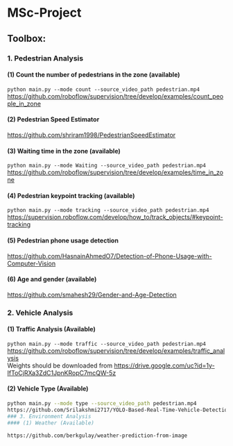 # MSc-Project

## Toolbox:
### 1. Pedestrian Analysis 
#### (1) Count the number of pedestrians in the zone (available)
`python main.py --mode count --source_video_path pedestrian.mp4`  
https://github.com/roboflow/supervision/tree/develop/examples/count_people_in_zone
#### (2) Pedestrian Speed Estimator
https://github.com/shriram1998/PedestrianSpeedEstimator
#### (3) Waiting time in the zone (available)
`python main.py --mode Waiting --source_video_path pedestrian.mp4`  
https://github.com/roboflow/supervision/tree/develop/examples/time_in_zone
#### (4) Pedestrian keypoint tracking (available)
`python main.py --mode tracking --source_video_path pedestrian.mp4`    
https://supervision.roboflow.com/develop/how_to/track_objects/#keypoint-tracking
#### (5) Pedestrian phone usage detection
https://github.com/HasnainAhmedO7/Detection-of-Phone-Usage-with-Computer-Vision
#### (6) Age and gender (available)
https://github.com/smahesh29/Gender-and-Age-Detection
### 2. Vehicle Analysis 
#### (1) Traffic Analysis (Available)
`python main.py --mode traffic --source_video_path pedestrian.mp4`  
https://github.com/roboflow/supervision/tree/develop/examples/traffic_analysis  
Weights should be downloaded from https://drive.google.com/uc?id=1y-IfToCjRXa3ZdC1JpnKRopC7mcQW-5z  
#### (2) Vehicle Type (Available)
```bash
python main.py --mode type --source_video_path pedestrian.mp4    
https://github.com/Srilakshmi2717/YOLO-Based-Real-Time-Vehicle-Detection-and-Classification
### 3. Environment Analysis 
#### (1) Weather (Available)

https://github.com/berkgulay/weather-prediction-from-image


